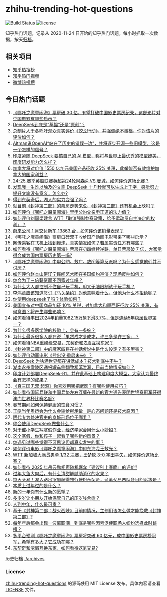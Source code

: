 # zhihu-trending-hot-questions

[![Build Status](https://github.com/justjavac/zhihu-trending-hot-questions/workflows/ci/badge.svg?branch=master)](https://github.com/justjavac/zhihu-trending-hot-questions/actions)
[![license](https://img.shields.io/github/license/justjavac/zhihu-trending-hot-questions)](https://github.com/justjavac/zhihu-trending-hot-questions/blob/master/LICENSE)

知乎热门话题，记录从 2020-11-24
日开始的知乎热门话题。每小时抓取一次数据，按天[归档](./archives)。

## 相关项目

- [知乎热搜榜](https://github.com/justjavac/zhihu-trending-top-search)
- [知乎热门视频](https://github.com/justjavac/zhihu-trending-hot-video)
- [微博热搜榜](https://github.com/justjavac/weibo-trending-hot-search)

## 今日热门话题

<!-- BEGIN -->
<!-- 最后更新时间 Mon Feb 03 2025 10:07:23 GMT+0800 (China Standard Time) -->

1. [《哪吒之魔童闹海》票房破 30 亿，有望打破中国影史票房纪录，这部影片对中国电影有哪些启示？](https://www.zhihu.com/question/11118999094)
1. [DeepSeek到底是“蒸馏”还是“原创”？](https://www.zhihu.com/question/10936733131)
1. [总制片人于冬呼吁观众真实评价《蛟龙行动》，并强调绝不撤档，你对该片的评价如何？](https://www.zhihu.com/question/11095522530)
1. [Altman说OpenAI“站在了历史的错误一边”，并将逐步开源一些旧模型，这是一个怎样的信号？](https://www.zhihu.com/question/11023058217)
1. [印度紧随 DeepSeek 要搞自己的 AI 模型，称将与世界上最优秀的模型媲美，印度研发能力怎么样？](https://www.zhihu.com/question/11035884730)
1. [加拿大将对价值 1550 亿加元美国产品征收 25% 关税，此举能否有效维护加拿大的国家利益？](https://www.zhihu.com/question/11091797351)
1. [24-25 赛季英超联赛英超第24轮阿森纳 VS 曼城，如何评价这场比赛？](https://www.zhihu.com/question/11140717499)
1. [发现我一生难以触及的文笔 DeepSeek 十几秒就可以生成上千字，感觉努力提升文笔没有意义，怎么办?](https://www.zhihu.com/question/11067457870)
1. [得到东契奇后，湖人的实力变强了吗？](https://www.zhihu.com/question/11102598230)
1. [就目前《封神第二部》的票房走势来说，《封神第三部》还有机会上映吗？](https://www.zhihu.com/question/11083985185)
1. [如何评价《哪吒之魔童闹海》里申公豹父亲申正道的法力值？](https://www.zhihu.com/question/11014473972)
1. [如何评价刘国梁建言 WTT「取消强制参赛政策，给予运动员自主决定的权利」？](https://www.zhihu.com/question/11123415003)
1. [蔚来公司 1 月交付新车 13863 台，如何评价该销量表现？](https://www.zhihu.com/question/11035330721)
1. [《哪吒之魔童闹海》票房口碑双丰收给国产动画电影带来了哪些启示？](https://www.zhihu.com/question/10960187023)
1. [网传乘客在飞机上捡到鞭炮，真实情况如何？若属实责任方有哪些？](https://www.zhihu.com/question/11043638610)
1. [如何看待《哪吒之魔童闹海》票房在初四继续逆跌，单日票房破 7 亿，大家觉得会成为国内票房历史第一吗?](https://www.zhihu.com/question/11065800912)
1. [《哪吒之魔童闹海》中申公豹、敖广、敖闰等算反派吗？为什么感觉他们并不讨厌？](https://www.zhihu.com/question/11098339977)
1. [如何评价赵本山带辽宁民间艺术团在美国纽约巡演？现场反响如何？](https://www.zhihu.com/question/11120829376)
1. [你会为了三倍薪资而不回家过年吗？](https://www.zhihu.com/question/10921838540)
1. [为什么大人都控制不住自己玩手机，却又无脑限制孩子玩手机？](https://www.zhihu.com/question/11054654730)
1. [李鸿章应该知道签订《马关条约》对他意味着什么，但他为什么不拒绝呢？](https://www.zhihu.com/question/645111426)
1. [你使用deepseek了吗？体验如何？](https://www.zhihu.com/question/10725118025)
1. [美国宣布对中国商品加征 10% 关税，对加拿大和墨西哥征收 25% 关税，有何意图？将产生哪些影响？](https://www.zhihu.com/question/11082824643)
1. [如何看待丰田2024年销量1082.15万辆下滑3.7%，但是连续5年稳居世界第一？](https://www.zhihu.com/question/10883806491)
1. [为什么很多医学院的校徽上，会有一条蛇？](https://www.zhihu.com/question/10884443593)
1. [为什么最近很多人都在说「果然成才是成才，许三多是许三多」？](https://www.zhihu.com/question/611298085)
1. [如何看待NBA重磅级交易，东契奇和浓眉互换东家？](https://www.zhihu.com/question/11104055673)
1. [《封神第二部》中的魔家四将在神话传说中是什么设定？有多厉害？](https://www.zhihu.com/question/10825511907)
1. [如何评价动画电影《熊出没·重启未来》？](https://www.zhihu.com/question/10693993729)
1. [DeepSeek 为啥满世界都在讲低成本？技术到底牛不牛？](https://www.zhihu.com/question/11008458883)
1. [湖南永州零陵区通报罐车侧翻致粗苯泄漏，目前当地情况如何？](https://www.zhihu.com/question/11047457008)
1. [印度计划部署DeepSeek-R1，并在此基础上构建印度大模型，大家认为最终会有怎样的成果？](https://www.zhihu.com/question/11007559787)
1. [《真三国无双 起源》你喜欢用哪把武器？有哪些使用技巧？](https://www.zhihu.com/question/9656494326)
1. [如何看待国际乒联和中国乒协左右互搏在最新的官方通告表明世锦赛冠军获得澳门世界杯比赛名额?](https://www.zhihu.com/question/11119706354)
1. [春节期间如何保持健康的饮食习惯？](https://www.zhihu.com/question/9895670545)
1. [王皓当年奥运会为什么会输给柳承敏，是心态问题还是技术原因？](https://www.zhihu.com/question/664529067)
1. [明代专为处决官吏的京城刑场位于哪里？](https://www.zhihu.com/question/10903261216)
1. [你会使用DeepSeek做些什么？](https://www.zhihu.com/question/10740617696)
1. [对于催小学生写寒假作业，经济学家会用什么小妙招？](https://www.zhihu.com/question/10193838866)
1. [这个寒假，你和孩子一起看了哪些新的风景？](https://www.zhihu.com/question/9509612837)
1. [你遇见过哪些觉得不可思议但却真实发生的事？](https://www.zhihu.com/question/399355994)
1. [如何评价电影《哪吒之魔童闹海》中的东海龙王敖光？](https://www.zhihu.com/question/10974672476)
1. [WTT 新加坡大满贯男单 1/32 决赛，王楚钦 3-0 宇田幸矢，如何评价这场比赛？](https://www.zhihu.com/question/11122931533)
1. [如何看待 2025 年岳云鹏相声随机嘉宾「建议别上春晚」的评价?](https://www.zhihu.com/question/10774664131)
1. [过年大鱼大肉后，有什么清甜解腻助消化的水果？](https://www.zhihu.com/question/10071363525)
1. [惊天交易！湖人送出浓眉获得独行侠的东契奇，这笔交易两队各自的诉求是？](https://www.zhihu.com/question/11100482508)
1. [本质上过年过的是什么？](https://www.zhihu.com/question/10722400147)
1. [新的一年你有什么新的愿望？](https://www.zhihu.com/question/10649794233)
1. [多少岁让小朋友开始保管自己的压岁钱合适？](https://www.zhihu.com/question/10664371318)
1. [人到中年，什么最可贵？](https://www.zhihu.com/question/706886646)
1. [基于《封神第二部：战火西岐》目前的情况，主创们该怎么做才能挽救《封神第三部》?](https://www.zhihu.com/question/10955003315)
1. [每年年后都会出现一波离职潮，到底是哪些因素促使职场人纷纷选择此时跳槽？](https://www.zhihu.com/question/9741061450)
1. [多平台预测《哪吒之魔童闹海》票房将突破 60 亿元，成中国影史票房榜冠军，希望有多大？它成功在哪？](https://www.zhihu.com/question/11034354133)
1. [东契奇和浓眉互换东家，如何看待这笔交易?](https://www.zhihu.com/question/11101118558)

<!-- END -->

历史归档 [./archives](./archives)

### License

[zhihu-trending-hot-questions](https://github.com/justjavac/zhihu-trending-hot-questions)
的源码使用 MIT License 发布。具体内容请查看 [LICENSE](./LICENSE) 文件。
